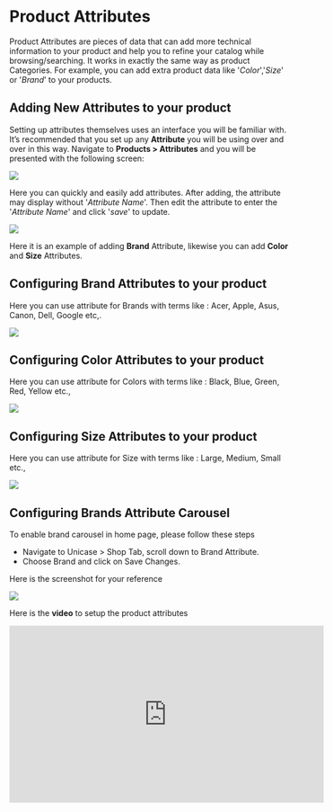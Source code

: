 # Product Attributes

Product Attributes are pieces of data that can add more technical information to your product and help you to refine your catalog while browsing/searching. It works in exactly the same way as product Categories. For example, you can add extra product data like '*Color*','*Size*' or '*Brand*' to your products.

## Adding New Attributes to your product

Setting up attributes themselves uses an interface you will be familiar with. It’s recommended that you set up any **Attribute** you will be using over and over in this way. Navigate to **Products > Attributes** and you will be presented with the following screen:

![](http://transvelo.github.io/docs/unicase/images/product-attribute-settings.png)

Here you can quickly and easily add attributes. After adding, the attribute may display without '*Attribute Name*'. Then edit the attribute to enter the '*Attribute Name*' and click '*save*' to update.

![](http://transvelo.github.io/docs/unicase/images/product-attribute-settings-output.png)

Here it is an example of adding **Brand** Attribute, likewise you can add **Color** and **Size** Attributes.

## Configuring Brand Attributes to your product

Here you can use attribute for Brands with terms like : Acer, Apple, Asus, Canon, Dell, Google etc,.

![](http://transvelo.github.io/docs/unicase/images/brand-attribute.png)

## Configuring Color Attributes to your product

Here you can use attribute for Colors with terms like : Black, Blue, Green, Red, Yellow etc.,

![](http://transvelo.github.io/docs/unicase/images/color-attribute.png)

## Configuring Size Attributes to your product

Here you can use attribute for Size with terms like : Large, Medium, Small etc.,

![](http://transvelo.github.io/docs/unicase/images/size-attribute.png)

## Configuring Brands Attribute Carousel

To enable brand carousel in home page, please follow these steps

* Navigate to Unicase > Shop Tab, scroll down to Brand Attribute.
* Choose Brand and click on Save Changes.

Here is the screenshot for your reference

![](http://transvelo.github.io/docs/unicase/images/brand-carousel-setting.png)


Here is the **video** to setup the product attributes

<iframe width="560" height="315" src="https://www.youtube.com/embed/6oyK3Uk1uG4" frameborder="0" allowfullscreen></iframe>
